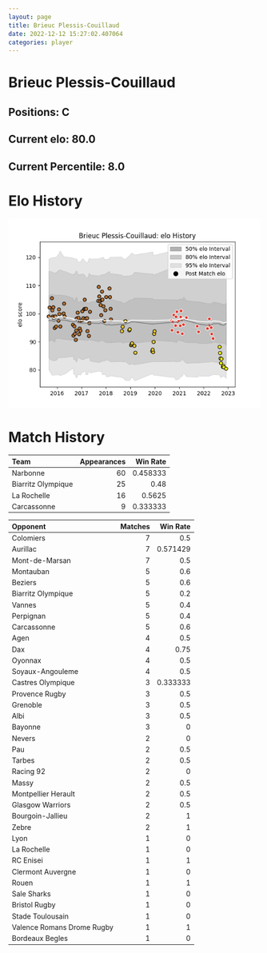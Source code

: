 ```yaml
---  
layout: page  
title: Brieuc Plessis-Couillaud  
date: 2022-12-12 15:27:02.407064  
categories: player  
---
```

# Brieuc Plessis-Couillaud

## Positions: C

## Current elo: 80.0

## Current Percentile: 8.0

# Elo History


![elo history](history_BrieucPlessis-Couillaud.png)
# Match History


| Team               |   Appearances |   Win Rate |
|:-------------------|--------------:|-----------:|
| Narbonne           |            60 |   0.458333 |
| Biarritz Olympique |            25 |   0.48     |
| La Rochelle        |            16 |   0.5625   |
| Carcassonne        |             9 |   0.333333 |

| Opponent                   |   Matches |   Win Rate |
|:---------------------------|----------:|-----------:|
| Colomiers                  |         7 |   0.5      |
| Aurillac                   |         7 |   0.571429 |
| Mont-de-Marsan             |         7 |   0.5      |
| Montauban                  |         5 |   0.6      |
| Beziers                    |         5 |   0.6      |
| Biarritz Olympique         |         5 |   0.2      |
| Vannes                     |         5 |   0.4      |
| Perpignan                  |         5 |   0.4      |
| Carcassonne                |         5 |   0.6      |
| Agen                       |         4 |   0.5      |
| Dax                        |         4 |   0.75     |
| Oyonnax                    |         4 |   0.5      |
| Soyaux-Angouleme           |         4 |   0.5      |
| Castres Olympique          |         3 |   0.333333 |
| Provence Rugby             |         3 |   0.5      |
| Grenoble                   |         3 |   0.5      |
| Albi                       |         3 |   0.5      |
| Bayonne                    |         3 |   0        |
| Nevers                     |         2 |   0        |
| Pau                        |         2 |   0.5      |
| Tarbes                     |         2 |   0.5      |
| Racing 92                  |         2 |   0        |
| Massy                      |         2 |   0.5      |
| Montpellier Herault        |         2 |   0.5      |
| Glasgow Warriors           |         2 |   0.5      |
| Bourgoin-Jallieu           |         2 |   1        |
| Zebre                      |         2 |   1        |
| Lyon                       |         1 |   0        |
| La Rochelle                |         1 |   0        |
| RC Enisei                  |         1 |   1        |
| Clermont Auvergne          |         1 |   0        |
| Rouen                      |         1 |   1        |
| Sale Sharks                |         1 |   0        |
| Bristol Rugby              |         1 |   0        |
| Stade Toulousain           |         1 |   0        |
| Valence Romans Drome Rugby |         1 |   1        |
| Bordeaux Begles            |         1 |   0        |